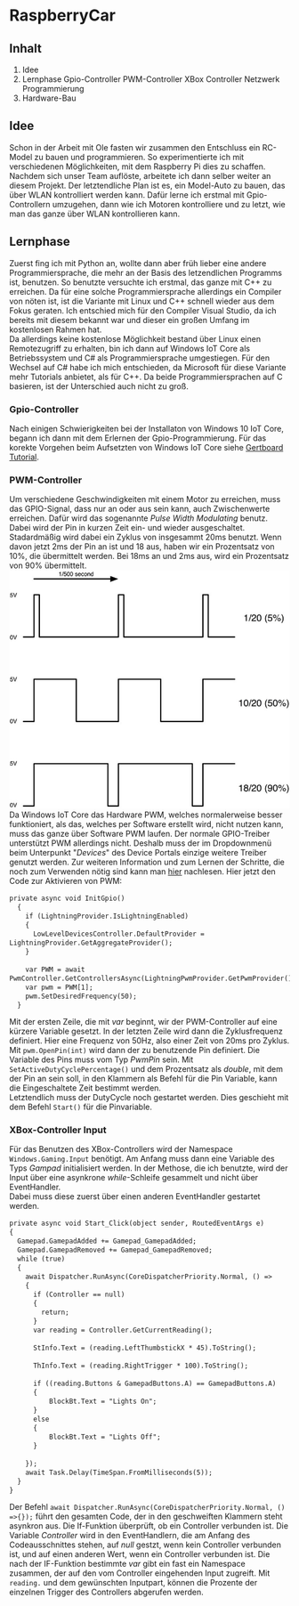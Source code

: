 # RaspberryCar
## Inhalt
1. Idee
2. Lernphase
  Gpio-Controller
  PWM-Controller
  XBox Controller
  Netzwerk Programmierung
3. Hardware-Bau

## Idee
Schon in der Arbeit mit Ole fasten wir zusammen den Entschluss ein RC-Model zu bauen und programmieren. So experimentierte ich mit verschiedenen Möglichkeiten, mit dem Raspberry Pi dies zu schaffen.  
Nachdem sich unser Team auflöste, arbeitete ich dann selber weiter an diesem Projekt. 
Der letztendliche Plan ist es, ein Model-Auto zu bauen, das über WLAN kontrolliert werden kann. 
Dafür lerne ich erstmal mit Gpio-Controllern umzugehen, dann wie ich Motoren kontrolliere und zu letzt, wie man das ganze über WLAN kontrollieren kann.

## Lernphase
Zuerst fing ich mit Python an, wollte dann aber früh lieber eine andere Programmiersprache, die mehr an der Basis des letzendlichen Programms ist, benutzen. So benutzte versuchte ich erstmal, das ganze mit C++ zu erreichen. Da für eine solche Programmiersprache allerdings ein Compiler von nöten ist, ist die Variante mit Linux und C++ schnell wieder aus dem Fokus geraten. 
Ich entschied mich für den Compiler Visual Studio, da ich bereits mit diesem bekannt war und dieser ein großen Umfang im kostenlosen Rahmen hat.  
Da allerdings keine kostenlose Möglichkeit bestand über Linux einen Remotezugriff zu erhalten, bin ich dann auf Windows IoT Core als Betriebssystem und C# als Programmiersprache umgestiegen. Für den Wechsel auf C# habe ich mich entschieden, da Microsoft für diese Variante mehr Tutorials anbietet, als für C++. Da beide Programmiersprachen auf C basieren, ist der Unterschied auch nicht zu groß. 
### Gpio-Controller
Nach einigen Schwierigkeiten bei der Installaton von Windows 10 IoT Core, begann ich dann mit dem Erlernen der Gpio-Programmierung. Für das korekte Vorgehen beim Aufsetzten von Windows IoT Core siehe <a href="https://jaywee.github.io/Gertboard-Tutorial/#C#">Gertboard Tutorial</a>. 
### PWM-Controller
Um verschiedene Geschwindigkeiten mit einem Motor zu erreichen, muss das GPIO-Signal, dass nur an oder aus sein kann, auch Zwischenwerte erreichen. 
Dafür wird das sogenannte *Pulse Width Modulating* benutz. Dabei wird der Pin in kurzen Zeit ein- und wieder ausgeschaltet. Stadardmäßig wird dabei ein Zyklus von insgesammt 20ms benutzt. Wenn davon jetzt 2ms der Pin an ist und 18 aus, haben wir ein Prozentsatz von 10%, die übermittelt werden. Bei 18ms an und 2ms aus, wird ein Prozentsatz von 90% übermittelt. 
![PWM](https://github.com/JayWee/RaspberryCar/blob/master/Pictures/learn_raspberry_pi_how_pwm_works.jpg)  
Da Windows IoT Core das Hardware PWM, welches normalerweise besser funktioniert, als das, welches per Software erstellt wird, nicht nutzen kann, muss das ganze über Software PWM laufen. Der normale GPIO-Treiber unterstützt PWM allerdings nicht. Deshalb muss der im Dropdownmenü beim Unterpunkt "*Devices*" des Device Portals einzige weitere Treiber genutzt werden.
Zur weiteren Information und zum Lernen der Schritte, die noch zum Verwenden nötig sind kann man <a href="https://developer.microsoft.com/en-us/windows/iot/docs/lightningproviders">hier</a> nachlesen. 
Hier jetzt den Code zur Aktivieren von PWM: 
```
private async void InitGpio()
  {
    if (LightningProvider.IsLightningEnabled)
    {
      LowLevelDevicesController.DefaultProvider = LightningProvider.GetAggregateProvider();
    }
            
    var PWM = await PwmController.GetControllersAsync(LightningPwmProvider.GetPwmProvider());
    var pwm = PWM[1];
    pwm.SetDesiredFrequency(50);
  }
``` 
Mit der ersten Zeile, die mit *var* beginnt, wir der PWM-Controller auf eine kürzere Variable gesetzt. In der letzten Zeile wird dann die Zyklusfrequenz definiert. Hier eine Frequenz von 50Hz, also einer Zeit von 20ms pro Zyklus. 
Mit ``pwm.OpenPin(int)`` wird dann der zu benutzende Pin definiert. Die Variable des Pins muss vom Typ *PwmPin* sein.
Mit ``SetActiveDutyCyclePercentage()`` und dem Prozentsatz als *double*, mit dem der Pin an sein soll, in den Klammern als Befehl für die Pin Variable, kann die Eingeschaltete Zeit bestimmt werden.  
Letztendlich muss der DutyCycle noch gestartet werden. Dies geschieht mit dem Befehl ``Start()`` für die Pinvariable.

### XBox-Controller Input
Für das Benutzen des XBox-Controllers wird der Namespace ``Windows.Gaming.Input`` benötigt. Am Anfang muss dann eine Variable des Typs *Gampad* initialisiert werden. 
In der Methose, die ich benutzte, wird der Input über eine asynkrone *while*-Schleife gesammelt und nicht über EventHandler.  
Dabei muss diese zuerst über einen anderen EventHandler gestartet werden. 
```
private async void Start_Click(object sender, RoutedEventArgs e)
{
  Gamepad.GamepadAdded += Gamepad_GamepadAdded;
  Gamepad.GamepadRemoved += Gamepad_GamepadRemoved;
  while (true)
  {
    await Dispatcher.RunAsync(CoreDispatcherPriority.Normal, () =>
    {
      if (Controller == null)
      {
        return;
      }
      var reading = Controller.GetCurrentReading();
               
      StInfo.Text = (reading.LeftThumbstickX * 45).ToString();

      ThInfo.Text = (reading.RightTrigger * 100).ToString();

      if ((reading.Buttons & GamepadButtons.A) == GamepadButtons.A)
      {
          BlockBt.Text = "Lights On";
      }
      else
      {
          BlockBt.Text = "Lights Off";
      }

    });
    await Task.Delay(TimeSpan.FromMilliseconds(5));
  }
}
```
Der Befehl ``await Dispatcher.RunAsync(CoreDispatcherPriority.Normal, () =>{});`` führt den gesamten Code, der in den geschweiften Klammern steht asynkron aus. 
Die If-Funktion überprüft, ob ein Controller verbunden ist. Die Variable *Controller* wird in den EventHandlern, die am Anfang des Codeausschnittes stehen, auf *null* gestzt, wenn kein Controller verbunden ist, und auf einen anderen Wert, wenn ein Controller verbunden ist. 
Die nach der IF-Funktion bestimmte *var* gibt ein fast ein Namespace zusammen, der auf den vom Controller eingehenden Input zugreift. 
Mit ``reading.`` und dem gewünschten Inputpart, können die Prozente der einzelnen Trigger des Controllers abgerufen werden. 
